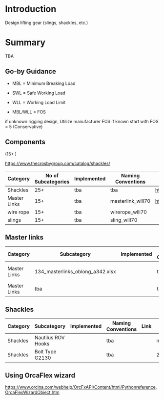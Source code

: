 # Introduction

Design lifting gear (slings, shackles, etc.)

# Summary

TBA




## Go-by Guidance
- MBL = Minimum Breaking Load
- SWL = Safe Working Load
- WLL = Working Load Limit


- MBL/WLL = FOS

if unknown rigging design, 
Utilize manufacturer FOS if known
start with FOS = 5 (Conservative) 


## Components

 (15+ )

https://www.thecrosbygroup.com/catalog/shackles/

| Category |   No of Subcategories |  Implemented | Naming Conventions | Links | Comments |
|---------|--------|-----|-----|------------------|-------------|
| Shackles |  25+ | tba | tba | https://www.thecrosbygroup.com/catalog/shackles/ |  |
| Master Links |  15+ | tba | masterlink_wlll70 | https://www.thecrosbygroup.com/catalog/shackles/ | 134_masterlinks_oblong_a342 |
| wire rope |  15+ | tba | wirerope_wlll70 |  | |
| slings |  15+ | tba | sling_wlll70 |  | |

## Master links

| Category |   Subcategory |  Implemented | Naming Conventions | Link | Comments |
|---------|--------|-----|-----|------------------|-------------|
| Master Links |  134_masterlinks_oblong_a342.xlsx |  | tba | https://www.thecrosbygroup.com/products/master-links/oblong/alloy/crosby-a-342-forged-alloy-master-links/ | tba |
| Master Links |  tba |  | tba | tba | tba |


## Shackles

| Category | Subcategory |  Implemented | Naming Conventions | Link | Comments |
|---------|--------|-----|-----|------------------|-------------|
| Shackles |  Nautilus ROV Hooks |  | tba |  | nautilus_subsea_data_sheet |
| Shackles |  Bolt Type G2130 |  | tba |  | 26_shackles_bolt_type_anchor_g2130 |

## Using OrcaFlex wizard

https://www.orcina.com/webhelp/OrcFxAPI/Content/html/Pythonreference,OrcaFlexWizardObject.htm

